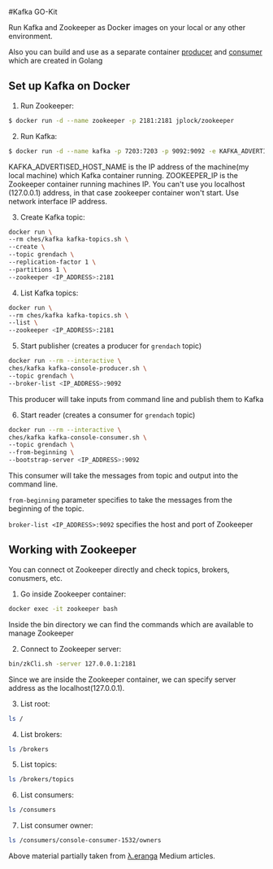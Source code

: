 #Kafka GO-Kit

Run Kafka and Zookeeper as Docker images on your local or any other environment.

Also you can build and use as a separate container [producer](producer/README.md) and [consumer](consumer/README.md) which are created in Golang


## Set up Kafka on Docker

1. Run Zookeeper:

```sh
$ docker run -d --name zookeeper -p 2181:2181 jplock/zookeeper
```

2. Run Kafka:

```sh
$ docker run -d --name kafka -p 7203:7203 -p 9092:9092 -e KAFKA_ADVERTISED_HOST_NAME=<IP_ADDRESS> -e ZOOKEEPER_IP=<IP_ADDRESS> ches/kafka
```

KAFKA_ADVERTISED_HOST_NAME is the IP address of the machine(my local machine) which Kafka container running. ZOOKEEPER_IP is the Zookeeper container running machines IP.
You can't use you localhost (127.0.0.1) address, in that case zookeeper container won't start.
Use network interface IP address.

3. Create Kafka topic:
```sh
docker run \
--rm ches/kafka kafka-topics.sh \
--create \
--topic grendach \
--replication-factor 1 \
--partitions 1 \
--zookeeper <IP_ADDRESS>:2181
```

4. List Kafka topics:

```sh
docker run \
--rm ches/kafka kafka-topics.sh \
--list \
--zookeeper <IP_ADDRESS>:2181
```

5. Start publisher (creates a producer for `grendach` topic)

```sh
docker run --rm --interactive \
ches/kafka kafka-console-producer.sh \
--topic grendach \
--broker-list <IP_ADDRESS>:9092
```

This producer will take inputs from command line and publish them to Kafka

6. Start reader (creates a consumer for `grendach` topic)

```sh
docker run --rm --interactive \
ches/kafka kafka-console-consumer.sh \
--topic grendach \
--from-beginning \
--bootstrap-server <IP_ADDRESS>:9092
```

This consumer will take the messages from topic and output into the command line.

`from-beginning` parameter specifies to take the messages from the beginning of the topic.

`broker-list <IP_ADDRESS>:9092` specifies the host and port of Zookeeper

## Working with Zookeeper
You can connect ot Zookeeper directly and check topics, brokers, conusmers, etc.

1. Go inside Zookeeper container:
```sh
docker exec -it zookeeper bash
```

Inside the bin directory we can find the commands which are available to manage Zookeeper

2. Connect to Zookeeper server:
```sh
bin/zkCli.sh -server 127.0.0.1:2181
```
Since we are inside the Zookeeper container, we can specify server address as the localhost(127.0.0.1).

3. List root:
```sh
ls /
```

4. List brokers:
```sh
ls /brokers
```

5. List topics:
```sh
ls /brokers/topics
```
6. List consumers:
```sh
ls /consumers
```
7. List consumer owner:
```sh
ls /consumers/console-consumer-1532/owners
```

Above material partially taken from [λ.eranga](https://medium.com/@itseranga) Medium articles.